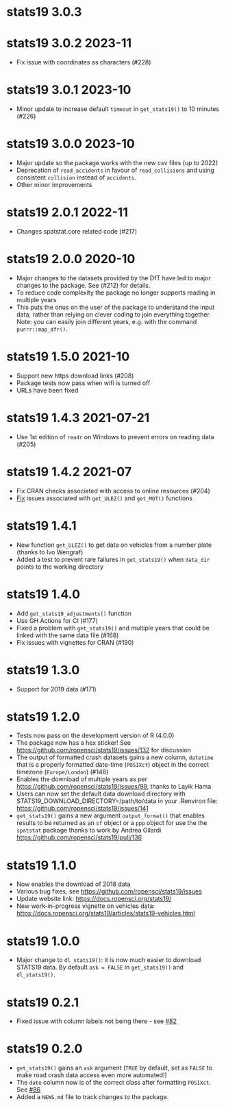 # stats19 3.0.3

# stats19 3.0.2 2023-11

* Fix issue with coordinates as characters (#228)

# stats19 3.0.1 2023-10

* Minor update to increase default `timeout` in `get_stats19()` to 10 minutes (#226)

# stats19 3.0.0 2023-10

* Major update so the package works with the new csv files (up to 2022)
* Deprecation of `read_accidents` in favour of `read_collisions` and using consistent `collision` instead of `accidents`.
* Other minor improvements

# stats19 2.0.1 2022-11

* Changes spatstat.core related code (#217)

# stats19 2.0.0 2020-10

* Major changes to the datasets provided by the DfT have led to major changes to the package. See (#212) for details.
* To reduce code complexity the package no longer supports reading in multiple years
* This puts the onus on the user of the package to understand the input data, rather than relying on clever coding to join everything together. Note: you can easily join different years, e.g. with the command `purrr::map_dfr()`.


# stats19 1.5.0 2021-10

* Support new https download links (#208)
* Package tests now pass when wifi is turned off
* URLs have been fixed

# stats19 1.4.3 2021-07-21

* Use 1st edition of `readr` on Windows to prevent errors on reading data (#205)

# stats19 1.4.2 2021-07

* Fix CRAN checks associated with access to online resources (#204)
* [Fix](https://github.com/ropensci/stats19/commit/826a1d0ed3b9fbcf80675b64fd5731ae8b7b0498) issues associated with `get_ULEZ()` and `get_MOT()` functions


# stats19 1.4.1

* New function `get_ULEZ()` to get data on vehicles from a number plate (thanks to Ivo Wengraf)
* Added a test to prevent rare failures in `get_stats19()` when `data_dir` points to the working directory


# stats19 1.4.0

* Add `get_stats19_adjustments()` function
* Use GH Actions for CI (#177)
* Fixed a problem with `get_stats19()` and multiple years that could be linked with the same data file (#168)
* Fix issues with vignettes for CRAN (#190)

# stats19 1.3.0

* Support for 2019 data (#171)

# stats19 1.2.0

* Tests now pass on the development version of R (4.0.0)
* The package now has a hex sticker! See https://github.com/ropensci/stats19/issues/132 for discussion
* The output of formatted crash datasets gains a new column, `datetime` that is a properly formatted date-time (`POSIXct`) object in the correct timezone (`Europe/London`) (#146)
* Enables the download of multiple years as per https://github.com/ropensci/stats19/issues/99, thanks to Layik Hama
* Users can now set the default data download directory with STATS19_DOWNLOAD_DIRECTORY=/path/to/data in your .Renviron file: https://github.com/ropensci/stats19/issues/141
* `get_stats19()` gains a new argument `output_format()` that enables results to be returned as an `sf` object or a `ppp` object for use the the `spatstat` package thanks to work by Andrea Gilardi https://github.com/ropensci/stats19/pull/136

# stats19 1.1.0

* Now enables the download of 2018 data
* Various bug fixes, see https://github.com/ropensci/stats19/issues
* Update website link: https://docs.ropensci.org/stats19/
* New work-in-progress vignette on vehicles data: https://docs.ropensci.org/stats19/articles/stats19-vehicles.html

# stats19 1.0.0

* Major change to `dl_stats19()`: it is now much easier to download STATS19 data. By default `ask = FALSE` in `get_stats19()` and `dl_stats19()`.

# stats19 0.2.1

* Fixed issue with column labels not being there - see [#82](https://github.com/ropensci/stats19/issues/92)

# stats19 0.2.0

* `get_stats19()` gains an `ask` argument (`TRUE` by default, set as `FALSE` to make road crash data access even more automated!)
* The `date` column now is of the correct class after formatting `POSIXct`. See [#86](https://github.com/ropensci/stats19/issues/86)
* Added a `NEWS.md` file to track changes to the package.

